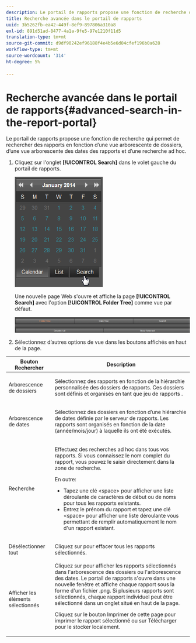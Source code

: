 ```yaml
---
description: Le portail de rapports propose une fonction de recherche qui permet de rechercher des rapports en fonction d’une vue arborescente de dossiers, d’une vue arborescente des dates des rapports et d’une recherche ad hoc.
title: Recherche avancée dans le portail de rapports
uuid: 3b5262fb-ea42-449f-8ef9-897806a310a8
exl-id: 891d51ad-8477-4a1a-9fe5-97e1210f11d5
translation-type: tm+mt
source-git-commit: d9df90242ef96188f4e4b5e6d04cfef196b0a628
workflow-type: tm+mt
source-wordcount: '314'
ht-degree: 5%

---
```


# Recherche avancée dans le portail de rapports{#advanced-search-in-the-report-portal}

Le portail de rapports propose une fonction de recherche qui permet de rechercher des rapports en fonction d’une vue arborescente de dossiers, d’une vue arborescente des dates des rapports et d’une recherche ad hoc.

1. Cliquez sur l&#39;onglet **[!UICONTROL Search]** dans le volet gauche du portail de rapports.

   ![](assets/report_portal_search_button.png)

   Une nouvelle page Web s&#39;ouvre et affiche la page **[!UICONTROL Search]** avec l&#39;option **[!UICONTROL Folder Tree]** comme vue par défaut.

   ![](assets/report_portal_search_headers.png)

1. Sélectionnez d’autres options de vue dans les boutons affichés en haut de la page.

<table id="table_02610040A3284C07B62A6E70C0421573"> 
 <thead> 
  <tr> 
   <th colname="col1" class="entry"> Bouton Rechercher </th> 
   <th colname="col2" class="entry"> Description </th> 
  </tr> 
 </thead>
 <tbody> 
  <tr> 
   <td colname="col1"> <p>Arborescence de dossiers </p> </td> 
   <td colname="col2"> <p>Sélectionnez des rapports en fonction de la hiérarchie personnalisée des dossiers de rapports. Ces dossiers sont définis et organisés en tant que jeu de rapports <a href="../../home/c-rpt-oview/c-work-rpt-sets/c-work-rpt-sets.md#concept-a5f078668e1245e684cb2a778c8803d5"> </a>. </p> </td> 
  </tr> 
  <tr> 
   <td colname="col1"> <p>Arborescence de dates </p> </td> 
   <td colname="col2"> <p>Sélectionnez des dossiers en fonction d’une hiérarchie de dates définie par le serveur de rapports. Les rapports sont organisés en fonction de la date (année/mois/jour) à laquelle ils ont été exécutés. </p> </td> 
  </tr> 
  <tr> 
   <td colname="col1"> <p>Recherche </p> </td> 
   <td colname="col2"> <p>Effectuez des recherches ad hoc dans tous vos rapports. Si vous connaissez le nom complet du rapport, vous pouvez le saisir directement dans la zone de recherche. </p> <p>En outre: </p> 
    <ul id="ul_EAE30AAA865942078D0C6C0AE527C07C"> 
     <li id="li_F5213977442F4B89A62CA6BC315F95BE">Tapez une clé &lt;space&gt; pour afficher une liste déroulante de caractères de début ou de noms pour tous les rapports existants. </li> 
     <li id="li_C28799438777471290B424CAFFCAF810">Entrez le prénom du rapport et tapez une clé &lt;space&gt; pour afficher une liste déroulante vous permettant de remplir automatiquement le nom d'un rapport existant. </li> 
    </ul> </td> 
  </tr> 
  <tr> 
   <td colname="col1"> <p>Désélectionner tout </p> </td> 
   <td colname="col2"> Cliquez sur pour effacer tous les rapports sélectionnés. </td> 
  </tr> 
  <tr> 
   <td colname="col1"> <p>Afficher les éléments sélectionnés </p> </td> 
   <td colname="col2">Cliquez sur pour afficher les rapports sélectionnés dans l'arborescence des dossiers ou l'arborescence des dates. Le portail de rapports s'ouvre dans une nouvelle fenêtre et affiche chaque rapport sous la forme d'un fichier .png. Si plusieurs rapports sont sélectionnés, chaque rapport individuel peut être sélectionné dans un onglet situé en haut de la page. <p>Cliquez sur le bouton <span class="uicontrol"> Imprimer</span> de cette page pour imprimer le rapport sélectionné ou sur <span class="uicontrol"> Télécharger</span> pour le stocker localement. </p> </td> 
  </tr> 
 </tbody> 
</table>
